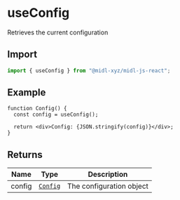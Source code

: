 # useConfig

Retrieves the current configuration

## Import

```ts
import { useConfig } from "@midl-xyz/midl-js-react";
```

## Example

```tsx
function Config() {
  const config = useConfig();

  return <div>Config: {JSON.stringify(config)}</div>;
}
```

## Returns

| Name   | Type                               | Description              |
| ------ | ---------------------------------- | ------------------------ |
| config | [`Config`](../reference.md#config) | The configuration object |
